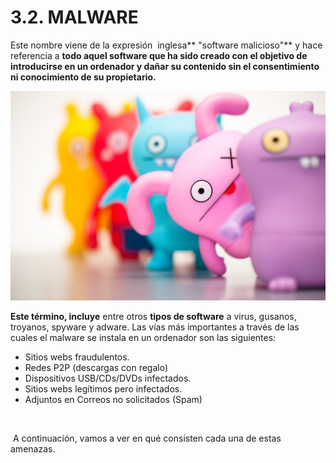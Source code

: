 
# 3.2. MALWARE

Este nombre viene de la expresión  inglesa** "software malicioso"** y hace referencia a **todo aquel software que ha sido creado con el objetivo de introducirse en un ordenador y dañar su contenido sin el consentimiento ni conocimiento de su propietario.**

![1-45- Malware- Imagen: 4255628519_ac372a6791_o Autor: Kennie Louie- Fuente: http://www.flickr.com/photos/kwl/4255628519/ Licencia Creative Commons](img/4255628519_ac372a6791_o.jpg)


**Este término, incluye** entre otros **tipos de software** a virus, gusanos, troyanos, spyware y adware. Las vías más importantes a través de las cuales el malware se instala en un ordenador son las siguientes:

- Sitios webs fraudulentos.
- Redes P2P (descargas con regalo)
- Dispositivos USB/CDs/DVDs infectados.
- Sitios webs legítimos pero infectados.
- Adjuntos en Correos no solicitados (Spam)

 

 A continuación, vamos a ver en qué consisten cada una de estas amenazas.

